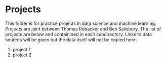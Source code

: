 # Projects
This folder is for practice projects in data science and machine learning.  Projects are joint between Thomas Robacker and Ben Salisbury.  The list of projects are below and containined in each subdirectory.  Links to data sources will be given but the data itself will not be copied here.

1. project 1
2. project 2
